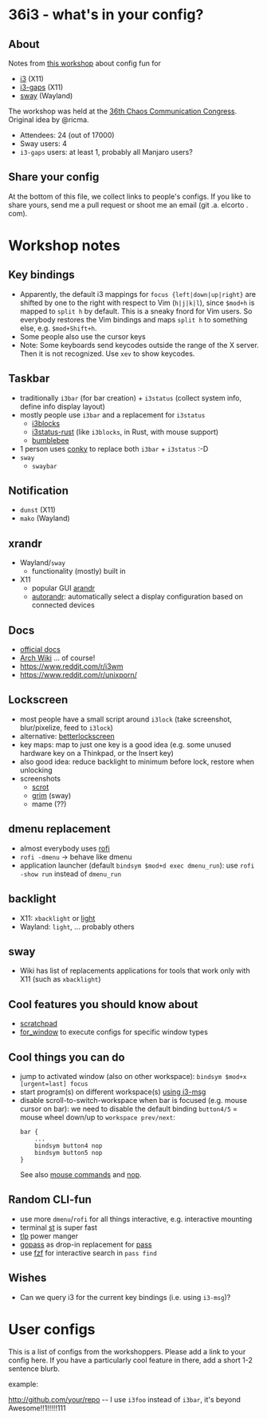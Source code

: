 36i3 - what's in your config?
=============================

About
-----
Notes from [this
workshop](https://events.ccc.de/congress/2019/wiki/index.php/Session:36i3_-_what%27s_in_your_config%3F)
about config fun for

* [i3](https://i3wm.org) (X11)
* [i3-gaps](https://github.com/Airblader/i3) (X11)
* [sway](https://swaywm.org) (Wayland)

The workshop was
held at the [36th Chaos Communication
Congress](https://events.ccc.de/congress/2019/wiki/index.php/Main_Page).
Original idea by @ricma.

* Attendees: 24 (out of 17000)
* Sway users: 4
* `i3-gaps` users: at least 1, probably all Manjaro users?

Share your config
-----------------
At the bottom of this file, we collect links to people's configs. If you like to
share yours, send me a pull request or shoot me an email (git .a. elcorto . com).

Workshop notes
==============

Key bindings
------------
* Apparently, the default i3 mappings for `focus {left|down|up|right}` are
  shifted by one to the right with respect to Vim (`h|j|k|l`), since `$mod+h` is
  mapped to `split h` by default. This is a sneaky fnord for Vim users. So everybody restores the
  Vim bindings and maps `split h` to something else, e.g. `$mod+Shift+h`.
* Some people also use the cursor keys
* Note: Some keyboards send keycodes outside the range of the X
  server. Then it is not recognized. Use `xev` to show keycodes.


Taskbar
-------
* traditionally `i3bar` (for bar creation) + `i3status` (collect system info,
  define info display layout)
* mostly people use `i3bar` and a replacement for `i3status`
    * [i3blocks](https://github.com/vivien/i3blocks)
    * [i3status-rust](https://github.com/greshake/i3status-rust) (like `i3blocks`, in Rust, with mouse support)
    * [bumblebee](https://github.com/tobi-wan-kenobi/bumblebee-status)
* 1 person uses [conky](https://github.com/brndnmtthws/conky) to replace both
  `i3bar` + `i3status` :-D
* `sway`
    * `swaybar`

Notification
------------
* `dunst` (X11)
* `mako` (Wayland)

xrandr
------
* Wayland/`sway`
    * functionality (mostly) built in
* X11
    * popular GUI [arandr](https://christian.amsuess.com/tools/arandr)
    * [autorandr](https://github.com/phillipberndt/autorandr): automatically
      select a display configuration based on connected devices

Docs
----
* [official docs](https://i3wm.org/docs)
* [Arch Wiki](https://wiki.archlinux.org/index.php/I3) ... of course!
* https://www.reddit.com/r/i3wm
* https://www.reddit.com/r/unixporn/

Lockscreen
----------
* most people have a small script around `i3lock` (take screenshot,
  blur/pixelize, feed to `i3lock`)
* alternative: [betterlockscreen](https://github.com/pavanjadhaw/betterlockscreen)
* key maps: map to just one key is a good
  idea (e.g. some unused hardware key on a Thinkpad, or the Insert key)
* also good idea: reduce backlight to minimum before lock, restore when
  unlocking
* screenshots
    * [scrot](https://github.com/dreamer/scrot)
    * [grim](https://wayland.emersion.fr/grim) (sway)
    * mame (??)

dmenu replacement
-----------------
* almost everybody uses [rofi](https://github.com/davatorium/rofi)
* `rofi -dmenu` -> behave like dmenu
* application launcher (default `bindsym $mod+d exec dmenu_run`): use `rofi -show
  run` instead of `dmenu_run`

backlight
---------
* X11: `xbacklight` or [light](https://github.com/haikarainen/light)
* Wayland: `light`, ... probably others

sway
----
* Wiki has list of replacements applications for tools that work only with X11
  (such as `xbacklight`)

Cool features you should know about
-----------------------------------
* [scratchpad](https://i3wm.org/docs/userguide.html#_scratchpad)
* [for_window](https://i3wm.org/docs/userguide.html#for_window) to execute configs for specific window types

Cool things you can do
----------------------
* jump to activated window (also on other workspace): `bindsym $mod+x [urgent=last] focus`
* start program(s) on different workspace(s) [using i3-msg](https://unix.stackexchange.com/a/97081)
* disable scroll-to-switch-workspace when bar is focused (e.g. mouse cursor on
  bar): we need to disable the default binding `button4/5` = mouse wheel
  down/up to `workspace prev/next`:
  ```
  bar {
      ...
      bindsym button4 nop
      bindsym button5 nop
  }
  ```
  See also [mouse
  commands](https://i3wm.org/docs/userguide.html#_mouse_button_commands) and
  [nop](https://i3wm.org/docs/userguide.html#_nop).



Random CLI-fun
--------------
* use more `dmenu`/`rofi` for all things interactive, e.g. interactive mounting
* terminal [st](https://st.suckless.org) is super fast
* [tlp](https://github.com/linrunner/TLP) power manger
* [gopass](https://www.gopass.pw) as drop-in replacement for [pass](https://www.passwordstore.org)
* use [fzf](https://github.com/junegunn/fzf) for interactive search in `pass find`

Wishes
------
* Can we query i3 for the current key bindings (i.e. using `i3-msg`)?

User configs
============

This is a list of configs from the workshoppers. Please add a link to your
config here. If you have a particularly cool feature in there, add a short 1-2
sentence blurb.

example:

http://github.com/your/repo -- I use `i3foo` instead of `i3bar`, it's beyond
Awesome!!1!!!!!111
